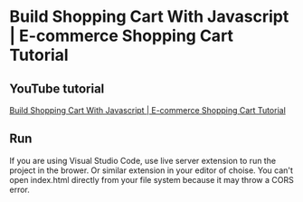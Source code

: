 # Build Shopping Cart With Javascript | E-commerce Shopping Cart Tutorial

## YouTube tutorial

[Build Shopping Cart With Javascript | E-commerce Shopping Cart Tutorial](https://youtu.be/k5cjQz6li2o)

## Run

If you are using Visual Studio Code, use live server extension to run the project in the brower. Or similar extension in your editor of choise. You can't open index.html directly from your file system because it may throw a CORS error.
